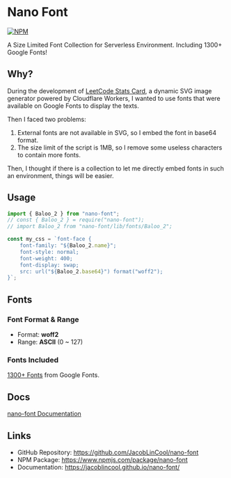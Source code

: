 # Nano Font

[![NPM](https://img.shields.io/npm/v/nano-font.svg?style=flat)](https://www.npmjs.com/package/nano-font)

A Size Limited Font Collection for Serverless Environment. Including 1300+ Google Fonts!

## Why?

During the development of [LeetCode Stats Card](https://github.com/JacobLinCool/LeetCode-Stats-Card), a dynamic SVG image generator powered by Cloudflare Workers, I wanted to use fonts that were available on Google Fonts to display the texts.

Then I faced two problems:

1. External fonts are not available in SVG, so I embed the font in base64 format.
2. The size limit of the script is 1MB, so I remove some useless characters to contain more fonts.

Then, I thought if there is a collection to let me directly embed fonts in such an environment, things will be easier.

## Usage

```typescript
import { Baloo_2 } from "nano-font";
// const { Baloo_2 } = require("nano-font");
// import Baloo_2 from "nano-font/lib/fonts/Baloo_2";

const my_css = `font-face { 
    font-family: "${Baloo_2.name}";
    font-style: normal;
    font-weight: 400;
    font-display: swap;
    src: url("${Baloo_2.base64}") format("woff2");
}`;
```

## Fonts

### Font Format & Range

- Format: **woff2**
- Range: **ASCII** (0 ~ 127)

### Fonts Included

[1300+ Fonts](https://jacoblincool.github.io/nano-font/modules/Fonts.html) from Google Fonts.

## Docs

[nano-font Documentation](https://jacoblincool.github.io/nano-font/)

## Links

- GitHub Repository: <https://github.com/JacobLinCool/nano-font>
- NPM Package: <https://www.npmjs.com/package/nano-font>
- Documentation: <https://jacoblincool.github.io/nano-font/>
